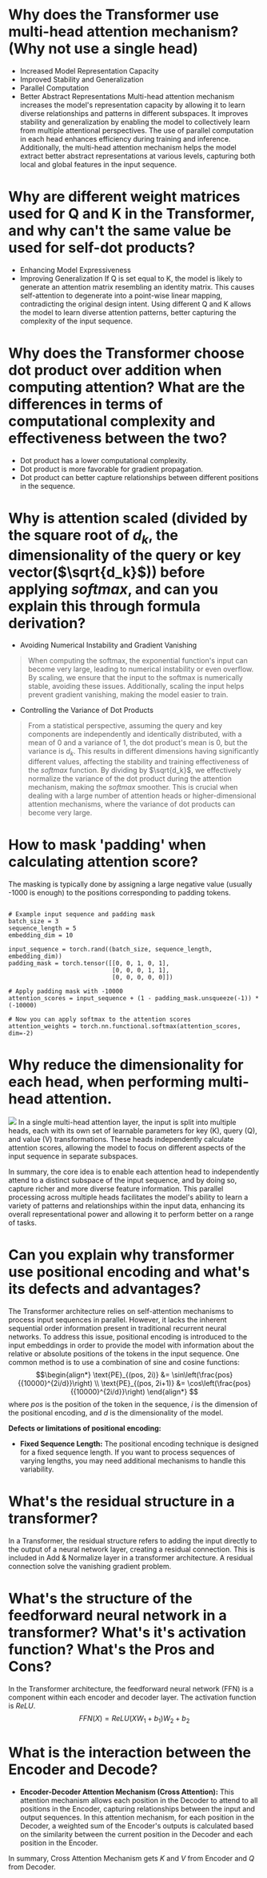 # Why does the Transformer use multi-head attention mechanism? (Why not use a single head)
- Increased Model Representation Capacity
- Improved Stability and Generalization
- Parallel Computation
- Better Abstract Representations
Multi-head attention mechanism increases the model's representation capacity by allowing it to learn diverse relationships and patterns in different subspaces. It improves stability and generalization by enabling the model to collectively learn from multiple attentional perspectives. The use of parallel computation in each head enhances efficiency during training and inference. Additionally, the multi-head attention mechanism helps the model extract better abstract representations at various levels, capturing both local and global features in the input sequence.

# Why are different weight matrices used for Q and K in the Transformer, and why can't the same value be used for self-dot products?
- Enhancing Model Expressiveness
- Improving Generalization
If Q is set equal to K, the model is likely to generate an attention matrix resembling an identity matrix. This causes self-attention to degenerate into a point-wise linear mapping, contradicting the original design intent. Using different Q and K allows the model to learn diverse attention patterns, better capturing the complexity of the input sequence.

# Why does the Transformer choose dot product over addition when computing attention? What are the differences in terms of computational complexity and effectiveness between the two?
- Dot product has a lower computational complexity.
- Dot product is more favorable for gradient propagation.
- Dot product can better capture relationships between different positions in the sequence.

# Why is attention scaled (divided by the square root of $d_k$, the dimensionality of the query or key vector($\sqrt{d_k}$​)) before applying $softmax$, and can you explain this through formula derivation?
- Avoiding Numerical Instability and Gradient Vanishing
> When computing the softmax, the exponential function's input can become very large, leading to numerical instability or even overflow. By scaling, we ensure that the input to the softmax is numerically stable, avoiding these issues. Additionally, scaling the input helps prevent gradient vanishing, making the model easier to train.
- Controlling the Variance of Dot Products
> From a statistical perspective, assuming the query and key components are independently and identically distributed, with a mean of 0 and a variance of 1, the dot product's mean is 0, but the variance is $d_k$. This results in different dimensions having significantly different values, affecting the stability and training effectiveness of the $softmax$ function.
> By dividing by $\sqrt{d_k}$, we effectively normalize the variance of the dot product during the attention mechanism, making the $softmax$ smoother. This is crucial when dealing with a large number of attention heads or higher-dimensional attention mechanisms, where the variance of dot products can become very large.

# How to mask 'padding' when calculating attention score?
The masking is typically done by assigning a large negative value (usually -1000 is enough) to the positions corresponding to padding tokens.
```import torch

# Example input sequence and padding mask
batch_size = 3
sequence_length = 5
embedding_dim = 10

input_sequence = torch.rand((batch_size, sequence_length, embedding_dim))
padding_mask = torch.tensor([[0, 0, 1, 0, 1],
                             [0, 0, 0, 1, 1],
                             [0, 0, 0, 0, 0]])

# Apply padding mask with -10000
attention_scores = input_sequence + (1 - padding_mask.unsqueeze(-1)) * (-10000)

# Now you can apply softmax to the attention scores
attention_weights = torch.nn.functional.softmax(attention_scores, dim=-2)
```

# Why reduce the dimensionality for each head, when performing multi-head attention.
![](http://jalammar.github.io/images/t/transformer_attention_heads_weight_matrix_o.png)
In a single multi-head attention layer, the input is split into multiple heads, each with its own set of learnable parameters for key (K), query (Q), and value (V) transformations. These heads independently calculate attention scores, allowing the model to focus on different aspects of the input sequence in separate subspaces.

In summary, the core idea is to enable each attention head to independently attend to a distinct subspace of the input sequence, and by doing so, capture richer and more diverse feature information. This parallel processing across multiple heads facilitates the model's ability to learn a variety of patterns and relationships within the input data, enhancing its overall representational power and allowing it to perform better on a range of tasks.

# Can you explain why transformer use positional encoding and what's its defects and advantages?
The Transformer architecture relies on self-attention mechanisms to process input sequences in parallel. However, it lacks the inherent sequential order information present in traditional recurrent neural networks. To address this issue, positional encoding is introduced to the input embeddings in order to provide the model with information about the relative or absolute positions of the tokens in the input sequence. One common method is to use a combination of sine and cosine functions:
$$\begin{align*}
\text{PE}_{(pos, 2i)} &= \sin\left(\frac{pos}{{10000}^{2i/d}}\right) \\
\text{PE}_{(pos, 2i+1)} &= \cos\left(\frac{pos}{{10000}^{2i/d}}\right)
\end{align*}
$$
where $pos$ is the position of the token in the sequence, $i$ is the dimension of the positional encoding, and $d$ is the dimensionality of the model.

**Defects or limitations of positional encoding:**
- **Fixed Sequence Length:** The positional encoding technique is designed for a fixed sequence length. If you want to process sequences of varying lengths, you may need additional mechanisms to handle this variability.

# What's the residual structure in a transformer?
In a Transformer, the residual structure refers to adding the input directly to the output of a neural network layer, creating a residual connection. This is included in Add & Normalize layer in a transformer architecture. A residual connection solve the vanishing gradient problem.


# What's the structure of the feedforward neural network in a transformer? What's it's activation function? What's the Pros and Cons?
In the Transformer architecture, the feedforward neural network (FFN) is a component within each encoder and decoder layer. The activation function is $ReLU$. 
$$FFN(X)=ReLU(XW_1+b_1)W_2+b_2$$
# What is the interaction between the Encoder and Decode?
- **Encoder-Decoder Attention Mechanism (Cross Attention):** This attention mechanism allows each position in the Decoder to attend to all positions in the Encoder, capturing relationships between the input and output sequences. In this attention mechanism, for each position in the Decoder, a weighted sum of the Encoder's outputs is calculated based on the similarity between the current position in the Decoder and each position in the Encoder.

In summary, Cross Attention Mechanism gets $K$ and $V$ from Encoder and $Q$ from Decoder. 